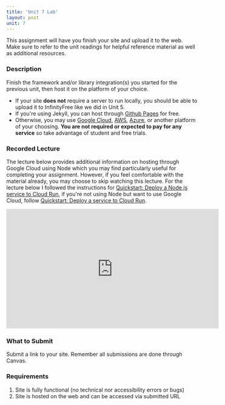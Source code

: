 ```yaml
---
title: 'Unit 7 Lab'
layout: post
unit: 7
---
```


This assignment will have you finish your site and upload it to the web. Make sure to refer to the unit readings for helpful reference material as well as additional resources. 

### Description
Finish the framework and/or library integration(s) you started for the previous unit, then host it on the platform of your choice. 
- If your site **does not** require a server to run locally, you should be able to upload it to InfinityFree like we did in Unit 5. 
- If you're using Jekyll, you can host through [Github Pages](http://pages.github.com) for free.
- Otherwise, you may use [Google Cloud](https://cloud.google.com/free/), [AWS](https://aws.amazon.com/free), [Azure](https://azure.microsoft.com/en-us/pricing/free-services/), or another platform of your choosing. **You are not required or expected to pay for any service** so take advantage of student and free trials.

### Recorded Lecture
The lecture below provides additional information on hosting through Google Cloud using Node which you may find particularly useful for completing your assignment. However, if you feel comfortable with the material already, you may choose to skip watching this lecture. For the lecture below I followed the instructions for [Quickstart: Deploy a Node.js service to Cloud Run](https://cloud.google.com/run/docs/quickstarts/build-and-deploy/deploy-nodejs-service), if you're not using Node but want to use Google Cloud, follow [Quickstart: Deploy a service to Cloud Run](https://cloud.google.com/run/docs/quickstarts/build-and-deploy/deploy-service-other-languages).

<iframe width="560" height="315" src="https://www.youtube.com/embed/NZHp1iMRyUg?si=wk8k9xf6gg7ks1wD" title="YouTube video player" frameborder="0" allow="accelerometer; autoplay; clipboard-write; encrypted-media; gyroscope; picture-in-picture; web-share" referrerpolicy="strict-origin-when-cross-origin" allowfullscreen></iframe>

### What to Submit
Submit a link to your site. Remember all submissions are done through Canvas. 

### Requirements
1. Site is fully functional (no technical nor accessibility errors or bugs)
1. Site is hosted on the web and can be accessed via submitted URL
